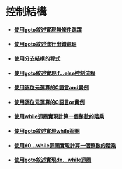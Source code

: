 # 控制結構
* #### [使用goto敘述實現無條件跳躍](code/goto.c)
* #### [使用goto敘述進行出錯處理](code/err_goto.c)
* #### [使用分支結構的程式](code/ifelse.c)
* #### [使用goto敘述實現if...else控制流程](code/ifelse_goto.c)
* #### [使用逐位元運算的C語言and實例](code/and.c)
* #### [使用逐位元運算的C語言or實例](code/or.c)
* #### [使用while迴圈實現計算一個整數的階乘](code/while.c)
* #### [使用goto敘述實現while迴圈](code/while_goto.c)
* #### [使用d0...while迴圈實現計算一個整數的階乘](code/do_while.c)
* #### [使用goto敘述實現do...while迴圈](code/do_while_goto.c)
